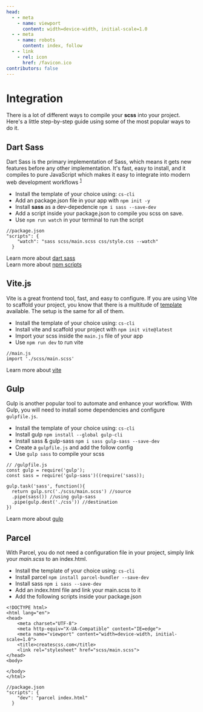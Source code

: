 ```yaml
---
head:
  - - meta
    - name: viewport
      content: width=device-width, initial-scale=1.0
  - - meta
    - name: robots
      content: index, follow
  - - link
    - rel: icon
      href: /favicon.ico
contributors: false
---
```

# Integration

There is a lot of different ways to compile your **scss** into your project. Here's a little step-by-step guide using some of the most popular ways to do it.

## Dart Sass

Dart Sass is the primary implementation of Sass, which means it gets new features before any other implementation. It's fast, easy to install, and it compiles to pure JavaScript which makes it easy to integrate into modern web development workflows <sup>[1](https://sass-lang.com/dart-sass)</sup>

- Install the template of your choice using: `cs-cli`
- Add an package.json file in your app with `npm init -y`
- Install **sass** as a dev-depedencie `npm i sass --save-dev`
- Add a script inside your package.json to compile you scss on save.
- Use `npm run watch` in your terminal to run the script

```json:no-line-numbers
//package.json
"scripts": {
    "watch": "sass scss/main.scss css/style.css --watch"
  }
```

Learn more about [dart sass](https://sass-lang.com/dart-sass) <br>
Learn more about [npm scripts](https://docs.npmjs.com/cli/v7/using-npm/scripts)

## Vite.js

Vite is a great frontend tool, fast, and easy to configure. If you are using Vite to scaffold your project, you know that there is a multitude of [template](https://vitejs.dev/guide/#scaffolding-your-first-vite-project) available. The setup is the same for all of them.

- Install the template of your choice using: `cs-cli`
- Install vite and scaffold your project with `npm init vite@latest`
- Import your scss inside the `main.js` file of your app
- Use `npm run dev` to run vite

```js:no-line-numbers
//main.js
import './scss/main.scss'
```

Learn more about [vite](https://vitejs.dev)

## Gulp

Gulp is another popular tool to automate and enhance your workflow. With Gulp, you will need to install some dependencies and configure `gulpfile.js`.

- Install the template of your choice using: `cs-cli`
- Install gulp `npm install --global gulp-cli`
- Install sass & gulp-sass `npm i sass gulp-sass --save-dev`
- Create a `gulpfile.js` and add the follow config
- Use `gulp sass` to compile your scss

```js:no-line-numbers
// /gulpfile.js
const gulp = require('gulp');
const sass = require('gulp-sass')((require('sass));

gulp.task('sass', function(){
  return gulp.src('./scss/main.scss') //source
  .pipe(sass()) //using gulp-sass
  .pipe(gulp.dest('./css')) //destination
})
```

Learn more about [gulp](https://gulpjs.com)

## Parcel

With Parcel, you do not need a configuration file in your project, simply link your *main.scss* to an index.html.

- Install the template of your choice using: `cs-cli`
- Install parcel `npm install parcel-bundler --save-dev`
- Install sass `npm i sass --save-dev`
- Add an index.html file and link your main.scss to it
- Add the following scripts inside your package.json

```html:no-line-numbers
<!DOCTYPE html>
<html lang="en">
<head>
    <meta charset="UTF-8">
    <meta http-equiv="X-UA-Compatible" content="IE=edge">
    <meta name="viewport" content="width=device-width, initial-scale=1.0">
    <title>createscss.com</title>
    <link rel="stylesheet" href="scss/main.scss">
</head>
<body>

</body>
</html>
```

```json:no-line-numbers
//package.json
"scripts": {
    "dev": "parcel index.html"
  }
```

